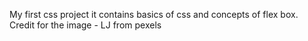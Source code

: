 My first css project it contains basics of css and concepts of flex box.
Credit for the image - LJ from pexels